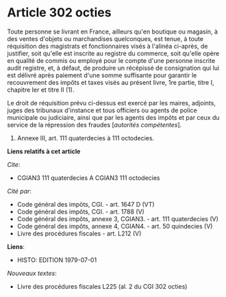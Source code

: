 # Article 302 octies

Toute personne se livrant en France, ailleurs qu'en boutique ou magasin, à des ventes d'objets ou marchandises quelconques,
est tenue, à toute réquisition des magistrats et fonctionnaires visés à l'alinéa ci-après, de justifier, soit qu'elle est
inscrite au registre du commerce, soit qu'elle opère en qualité de commis ou employé pour le compte d'une personne inscrite
audit registre, et, à défaut, de produire un récépissé de consignation qui lui est délivré après paiement d'une somme
suffisante pour garantir le recouvrement des impôts et taxes visés au présent livre, 1re partie, titre I, chapitre Ier et
titre II (1).

Le droit de réquisition prévu ci-dessus est exercé par les maires, adjoints, juges des tribunaux d'instance et tous officiers
ou agents de police municipale ou judiciaire, ainsi que par les agents des impôts et par ceux du service de la répression des
fraudes [*autorités compétentes*].

1)  Annexe III, art. 111 quaterdecies à 111 octodecies.

**Liens relatifs à cet article**

_Cite_:

  - CGIAN3 111 quaterdecies A CGIAN3 111 octodecies

_Cité par_:

  - Code général des impôts, CGI. - art. 1647 D (VT)
  - Code général des impôts, CGI. - art. 1788 (V)
  - Code général des impôts, annexe 3, CGIAN3. - art. 111 quaterdecies (V)
  - Code général des impôts, annexe 4, CGIAN4. - art. 50 quindecies (V)
  - Livre des procédures fiscales - art. L212 (V)

**Liens**:

  - HISTO: EDITION 1979-07-01

_Nouveaux textes_:

  - Livre des procédures fiscales L225 (al. 2 du CGI 302 octies)
